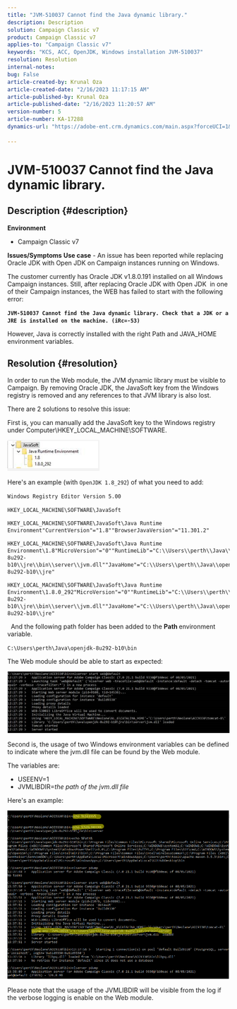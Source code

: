 ```yaml
---
title: "JVM-510037 Cannot find the Java dynamic library."
description: Description
solution: Campaign Classic v7
product: Campaign Classic v7
applies-to: "Campaign Classic v7"
keywords: "KCS, ACC, OpenJDK, Windows installation JVM-510037"
resolution: Resolution
internal-notes: 
bug: False
article-created-by: Krunal Oza
article-created-date: "2/16/2023 11:17:15 AM"
article-published-by: Krunal Oza
article-published-date: "2/16/2023 11:20:57 AM"
version-number: 5
article-number: KA-17288
dynamics-url: "https://adobe-ent.crm.dynamics.com/main.aspx?forceUCI=1&pagetype=entityrecord&etn=knowledgearticle&id=25e60777-ebad-ed11-aad1-6045bd006793"

---
```

# JVM-510037 Cannot find the Java dynamic library.

## Description {#description}

<b>Environment</b>
- Campaign Classic v7



<b>Issues/Symptoms</b>
<b>Use case</b> - An issue has been reported while replacing Oracle JDK with Open JDK on Campaign instances running on Windows.

The customer currently has Oracle JDK v1.8.0.191 installed on all Windows Campaign instances. Still, after replacing Oracle JDK with Open JDK  in one of their Campaign instances, the WEB has failed to start with the following error:

<b>`JVM-510037 Cannot find the Java dynamic library. Check that a JDK or a JRE is installed on the machine. (iRc=-53)`</b>

However, Java is correctly installed with the right Path and JAVA_HOME environment variables.


## Resolution {#resolution}


In order to run the Web module, the JVM dynamic library must be visible to Campaign. By removing Oracle JDK, the JavaSoft key from the Windows registry is removed and any references to that JVM library is also lost.

There are 2 solutions to resolve this issue:

First is, you can manually add the JavaSoft key to the Windows registry under Computer\HKEY_LOCAL_MACHINE\SOFTWARE.

![](assets/de72732e-d310-ec11-b6e6-000d3a597e01.png)

Here's an example (with `OpenJDK 1.8_292`) of what you need to add:

`Windows Registry Editor Version 5.00`

`HKEY_LOCAL_MACHINE\SOFTWARE\JavaSoft`




```
HKEY_LOCAL_MACHINE\SOFTWARE\JavaSoft\Java Runtime Environment"CurrentVersion"="1.8""BrowserJavaVersion"="11.301.2"
```





```
HKEY_LOCAL_MACHINE\SOFTWARE\JavaSoft\Java Runtime Environment\1.8"MicroVersion"="0""RuntimeLib"="C:\\Users\\perth\\Java\\openjdk-8u292-b10\\jre\\bin\\server\\jvm.dll""JavaHome"="C:\\Users\\perth\\Java\\openjdk-8u292-b10\\jre"
```





```
HKEY_LOCAL_MACHINE\SOFTWARE\JavaSoft\Java Runtime Environment\1.8.0_292"MicroVersion"="0""RuntimeLib"="C:\\Users\\perth\\Java\\openjdk-8u292-b10\\jre\\bin\\server\\jvm.dll""JavaHome"="C:\\Users\\perth\\Java\\openjdk-8u292-b10\\jre"
```


 
And the following path folder has been added to the <b>Path </b>environment variable.

`C:\Users\perth\Java\openjdk-8u292-b10\bin`

The Web module should be able to start as expected:

![](assets/f9d275cf-d910-ec11-b6e6-000d3a597e01.png)

Second is, the usage of two Windows environment variables can be defined to indicate where the jvm.dll file can be found by the Web module.

The variables are:

- USEENV=1
- JVMLIBDIR=*the path of the jvm.dll file*


Here's an example:

![](assets/108e8694-d814-ec11-b6e6-002248047155.png)

Please note that the usage of the JVMLIBDIR will be visible from the log if the verbose logging is enable on the Web module.
